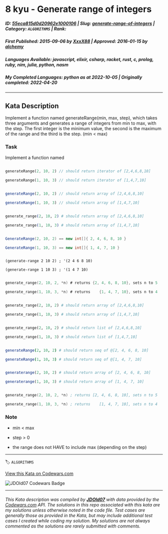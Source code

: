 # 8 kyu - Generate range of integers

##### **ID**: [55eca815d0d20962e1000106](https://www.codewars.com/kata/55eca815d0d20962e1000106) | **Slug**: [generate-range-of-integers](https://www.codewars.com/kata/55eca815d0d20962e1000106) | **Category**: `ALGORITHMS` | **Rank**: <span style="color:white">8 kyu</span>

##### **First Published**: 2015-09-06 ***by*** [XxxX88](https://www.codewars.com/users/XxxX88) | **Approved**: 2016-01-15 ***by*** [alchemy](https://www.codewars.com/users/alchemy)

##### **Languages Available**: javascript, elixir, csharp, racket, rust, c, prolog, ruby, nim, julia, python, nasm

##### **My Completed Languages**: python ***as at*** 2022-10-05 | **Originally completed**: 2022-04-20

---

## Kata Description


Implement a function named generateRange(min, max, step), which takes three arguments and generates a range of integers from min to max, with the step. The first integer is the minimum value, the second is the maximum of the range and the third is the step. (min < max)



### Task

Implement a function named



```rust

generateRange(2, 10, 2) // should return iterator of [2,4,6,8,10]

generateRange(1, 10, 3) // should return iterator of [1,4,7,10]

```

```javascript

generateRange(2, 10, 2) // should return array of [2,4,6,8,10]

generateRange(1, 10, 3) // should return array of [1,4,7,10]

```

```elixir

generate_range(2, 10, 2) # should return array of [2,4,6,8,10]

generate_range(1, 10, 3) # should return array of [1,4,7,10]

```

```csharp

GenerateRange(2, 10, 2) == new int[]{ 2, 4, 6, 8, 10 }

GenerateRange(1, 10, 3) == new int[]{ 1, 4, 7, 10 }

```

```racket

(generate-range 2 10 2) ; '(2 4 6 8 10)

(generate-range 1 10 3) ; '(1 4 7 10)

```

```c

generate_range(2, 10, 2, *n) # returns {2, 4, 6, 8, 10}, sets n to 5

generate_range(1, 10, 3, *n) # returns    {1, 4, 7, 10}, sets n to 4

```

```ruby

generate_range(2, 10, 2) # should return array of [2,4,6,8,10]

generate_range(1, 10, 3) # should return array of [1,4,7,10]

```

```python

generate_range(2, 10, 2) # should return list of [2,4,6,8,10]

generate_range(1, 10, 3) # should return list of [1,4,7,10]

```

```nim

generateRange(2, 10, 2) # should return seq of @[2, 4, 6, 8, 10]

generateRange(1, 10, 3) # should return seq of @[1, 4, 7, 10]

```

```julia

generaterange(2, 10, 2) # should return array of [2, 4, 6, 8, 10]

generaterange(1, 10, 3) # should return array of [1, 4, 7, 10]

```

```nasm

generate_range(2, 10, 2, *n) ; returns [2, 4, 6, 8, 10], sets n to 5

generate_range(1, 10, 3, *n) ; returns    [1, 4, 7, 10], sets n to 4

```



### Note

- min < max

- step > 0

- the range does not HAVE to include max (depending on the step)





---


🏷 `ALGORITHMS`


[View this Kata on Codewars.com](https://www.codewars.com/kata/55eca815d0d20962e1000106)

![](https://www.codewars.com/users/jdold07/badges/large "JDOld07 Codewars Badge")

---

###### *This Kata description was compiled by [**JDOld07**](https://tpstech.dev) with data provided by the [Codewars.com](https://www.codewars.com) API.  The solutions in this repo associated with this kata are my solutions unless otherwise noted in the code file.  Test cases are generally those as provided in the Kata, but may include additional test cases I created while coding my solution.  My solutions are not always commented as the solutions are rarely submitted with comments.*
